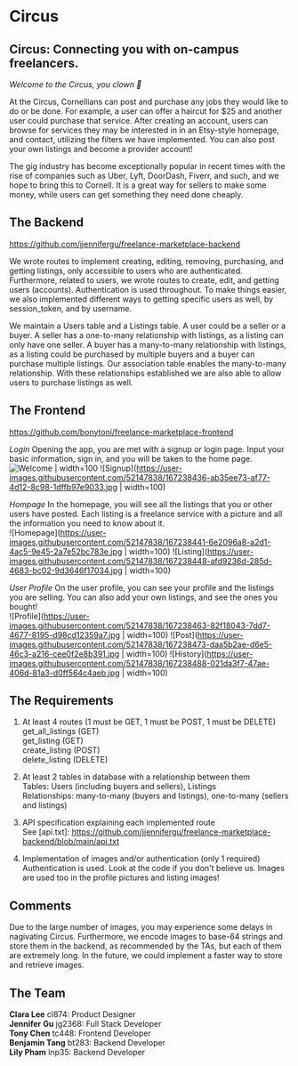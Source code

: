 # Circus

## Circus: Connecting you with on-campus freelancers.
*Welcome to the Circus, you clown 🤡*

At the Circus, Cornellians can post and purchase any jobs they would like to do or be done. For example, a user can offer a haircut for $25 and another user could purchase that service. After creating an account, users can browse for services they may be interested in in an Etsy-style homepage, and contact, utilizing the filters we have implemented. You can also post your own listings and become a provider account!

The gig industry has become exceptionally popular in recent times with the rise of companies such as Uber, Lyft, DoorDash, Fiverr, and such, and we hope to bring this to Cornell. It is a great way for sellers to make some money, while users can get something they need done cheaply.


## The Backend
https://github.com/jjennifergu/freelance-marketplace-backend

We wrote routes to implement creating, editing, removing, purchasing, and getting listings, only accessible to users who are authenticated. Furthermore, related to users, we wrote routes to create, edit, and getting users (accounts). Authentication is used throughout. To make things easier, we also implemented different ways to getting specific users as well, by session_token, and by username.

We maintain a Users table and a Listings table. A user could be a seller or a buyer. A seller has a one-to-many relationship with listings, as a listing can only have one seller. A buyer has a many-to-many relationship with listings, as a listing could be purchased by multiple buyers and a buyer can purchase multiple listings. Our association table enables the many-to-many relationship. With these relationships established we are also able to allow users to purchase listings as well. 


## The Frontend
https://github.com/bonytoni/freelance-marketplace-frontend

*Login*
Opening the app, you are met with a signup or login page. Input your basic information, sign in, and you will be taken to the home page.  
![Welcome](https://user-images.githubusercontent.com/52147838/167238431-e6fe98cd-db7a-40f8-8b34-722b4ffcaaf5.jpg) | width=100
![Signup](https://user-images.githubusercontent.com/52147838/167238436-ab35ee73-af77-4d12-8c98-1dffb97e9033.jpg | width=100)

*Hompage*
In the homepage, you will see all the listings that you or other users have posted. Each listing is a freelance service with a picture and all the information you need to know about it.  
![Homepage](https://user-images.githubusercontent.com/52147838/167238441-6e2096a8-a2d1-4ac5-9e45-2a7e52bc783e.jpg | width=100)
![Listing](https://user-images.githubusercontent.com/52147838/167238448-afd9236d-285d-4683-bc02-9d3646f17034.jpg | width=100)

*User Profile*
On the user profile, you can see your profile and the listings you are selling. You can also add your own listings, and see the ones you bought!  
![Profile](https://user-images.githubusercontent.com/52147838/167238463-82f18043-7dd7-4677-8195-d98cd12359a7.jpg | width=100)
![Post](https://user-images.githubusercontent.com/52147838/167238473-daa5b2ae-d6e5-46c3-a216-cee0f2e8b391.jpg | width=100)
![History](https://user-images.githubusercontent.com/52147838/167238488-021da3f7-47ae-406d-81a3-d0ff564c4aeb.jpg | width=100)


## The Requirements
1. At least 4 routes (1 must be GET, 1 must be POST, 1 must be DELETE)  
get_all_listings (GET)  
get_listing (GET)  
create_listing (POST)  
delete_listing (DELETE)  

2. At least 2 tables in database with a relationship between them  
Tables: Users (including buyers and sellers), Listings  
Relationships: many-to-many (buyers and listings), one-to-many (sellers and listings)  

3. API specification explaining each implemented route  
See [api.txt]: https://github.com/jjennifergu/freelance-marketplace-backend/blob/main/api.txt

4. Implementation of images and/or authentication (only 1 required)  
Authentication is used. Look at the code if you don't believe us. Images are used too in the profile pictures and listing images!


## Comments
Due to the large number of images, you may experience some delays in nagivating Circus. Furthermore, we encode images to base-64 strings and store them in the backend, as recommended by the TAs, but each of them are extremely long. In the future, we could implement a faster way to store and retrieve images.


## The Team
**Clara Lee** cl874: Product Designer  
**Jennifer Gu** jg2368: Full Stack Developer  
**Tony Chen** tc448: Frontend Developer  
**Benjamin Tang** bt283: Backend Developer  
**Lily Pham** lnp35: Backend Developer  
